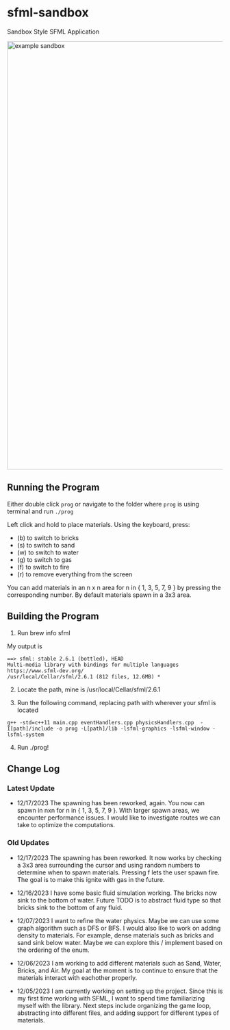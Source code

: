# sfml-sandbox
Sandbox Style SFML Application

<img width="1000" alt="example sandbox" src="https://github.com/banushi-a/sfml-sandbox/assets/89368127/1829d230-bb7a-48b5-a814-97fe9e992837">


## Running the Program
Either double click `prog` or navigate to the folder where `prog` is using terminal and run `./prog`

Left click and hold to place materials. Using the keyboard, press:
- (b) to switch to bricks
- (s) to switch to sand
- (w) to switch to water
- (g) to switch to gas
- (f) to switch to fire
- (r) to remove everything from the screen

You can add materials in an n x n area for n in { 1, 3, 5, 7, 9 } by pressing the corresponding number. By default materials spawn in a 3x3 area.

## Building the Program

1. Run brew info sfml

My output is 
```
==> sfml: stable 2.6.1 (bottled), HEAD
Multi-media library with bindings for multiple languages
https://www.sfml-dev.org/
/usr/local/Cellar/sfml/2.6.1 (812 files, 12.6MB) *
```

2. Locate the path, mine is /usr/local/Cellar/sfml/2.6.1

3. Run the following command, replacing path with wherever your sfml is located

`g++ -std=c++11 main.cpp eventHandlers.cpp physicsHandlers.cpp  -I[path]/include -o prog -L[path]/lib -lsfml-graphics -lsfml-window -lsfml-system`

4. Run ./prog!

## Change Log

### Latest Update

- 12/17/2023 The spawning has been reworked, again. You now can spawn in nxn for n in { 1, 3, 5, 7, 9 }. With larger spawn areas, we encounter performance issues. I would like to investigate routes we can take to optimize the computations.

### Old Updates

- 12/17/2023 The spawning has been reworked. It now works by checking a 3x3 area surrounding the cursor and using random numbers to determine when to spawn materials. Pressing f lets the user spawn fire. The goal is to make this ignite with gas in the future.

- 12/16/2023 I have some basic fluid simulation working. The bricks now sink to the bottom of water. Future TODO is to abstract fluid type so that bricks sink to the bottom of any fluid.

- 12/07/2023 I want to refine the water physics. Maybe we can use some graph algorithm such as DFS or BFS. I would also like to work on adding density to materials. For example, dense materials such as bricks and sand sink below water. Maybe we can explore this / implement based on the ordering of the enum.

- 12/06/2023 I am working to add different materials such as Sand, Water, Bricks, and Air. My goal at the moment is to continue to ensure that the materials interact with eachother properly. 

- 12/05/2023 I am currently working on setting up the project. Since this is my first time working with SFML, I want to spend time familiarizing myself with the library.
Next steps include organizing the game loop, abstracting into different files, and adding support for different types of materials.
